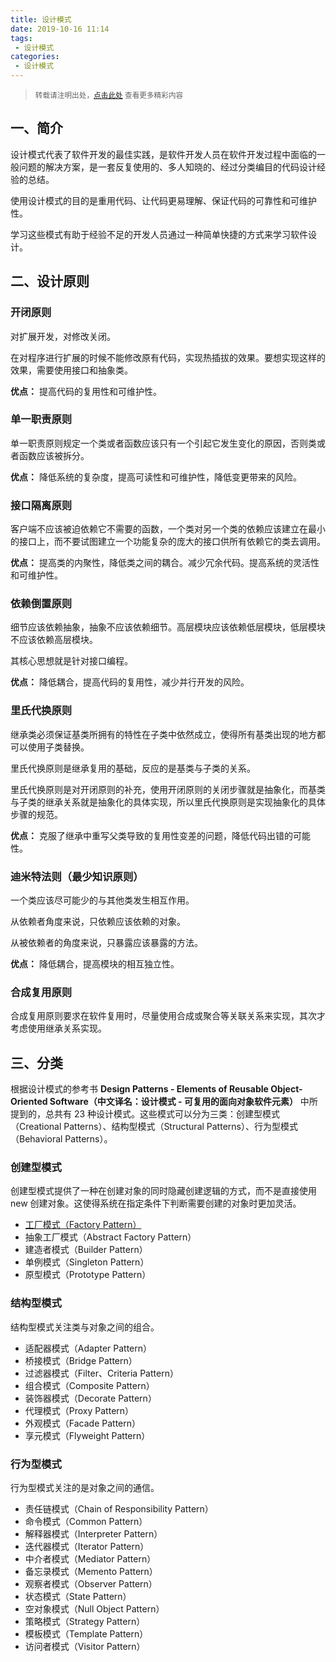```yaml
---
title: 设计模式
date: 2019-10-16 11:14
tags:
 - 设计模式
categories:
 - 设计模式
---
```


> <small>转载请注明出处，[点击此处](https://shichaohui.github.io/) 查看更多精彩内容</small>

## 一、简介

设计模式代表了软件开发的最佳实践，是软件开发人员在软件开发过程中面临的一般问题的解决方案，是一套反复使用的、多人知晓的、经过分类编目的代码设计经验的总结。

使用设计模式的目的是重用代码、让代码更易理解、保证代码的可靠性和可维护性。

学习这些模式有助于经验不足的开发人员通过一种简单快捷的方式来学习软件设计。

## 二、设计原则

### 开闭原则

对扩展开发，对修改关闭。

在对程序进行扩展的时候不能修改原有代码，实现热插拔的效果。要想实现这样的效果，需要使用接口和抽象类。

**优点：** 提高代码的复用性和可维护性。

### 单一职责原则

单一职责原则规定一个类或者函数应该只有一个引起它发生变化的原因，否则类或者函数应该被拆分。

**优点：** 降低系统的复杂度，提高可读性和可维护性，降低变更带来的风险。

### 接口隔离原则

客户端不应该被迫依赖它不需要的函数，一个类对另一个类的依赖应该建立在最小的接口上，而不要试图建立一个功能复杂的庞大的接口供所有依赖它的类去调用。

**优点：** 提高类的内聚性，降低类之间的耦合。减少冗余代码。提高系统的灵活性和可维护性。

### 依赖倒置原则

细节应该依赖抽象，抽象不应该依赖细节。高层模块应该依赖低层模块，低层模块不应该依赖高层模块。

其核心思想就是针对接口编程。

**优点：** 降低耦合，提高代码的复用性，减少并行开发的风险。

### 里氏代换原则

继承类必须保证基类所拥有的特性在子类中依然成立，使得所有基类出现的地方都可以使用子类替换。

里氏代换原则是继承复用的基础，反应的是基类与子类的关系。

里氏代换原则是对开闭原则的补充，使用开闭原则的关闭步骤就是抽象化，而基类与子类的继承关系就是抽象化的具体实现，所以里氏代换原则是实现抽象化的具体步骤的规范。

**优点：** 克服了继承中重写父类导致的复用性变差的问题，降低代码出错的可能性。

### 迪米特法则（最少知识原则）

一个类应该尽可能少的与其他类发生相互作用。

从依赖者角度来说，只依赖应该依赖的对象。

从被依赖者的角度来说，只暴露应该暴露的方法。

**优点：** 降低耦合，提高模块的相互独立性。

### 合成复用原则

合成复用原则要求在软件复用时，尽量使用合成或聚合等关联关系来实现，其次才考虑使用继承关系实现。

## 三、分类

根据设计模式的参考书 **Design Patterns - Elements of Reusable Object-Oriented Software（中文译名：设计模式 - 可复用的面向对象软件元素）** 中所提到的，总共有 23 种设计模式。这些模式可以分为三类：创建型模式（Creational Patterns）、结构型模式（Structural Patterns）、行为型模式（Behavioral Patterns）。

### 创建型模式

创建型模式提供了一种在创建对象的同时隐藏创建逻辑的方式，而不是直接使用 new 创建对象。这使得系统在指定条件下判断需要创建的对象时更加灵活。

* [工厂模式（Factory Pattern）](https://blog.csdn.net/u014165119/article/details/102590569)
* 抽象工厂模式（Abstract Factory Pattern）
* 建造者模式（Builder Pattern）
* 单例模式（Singleton Pattern）
* 原型模式（Prototype Pattern）

### 结构型模式

结构型模式关注类与对象之间的组合。

* 适配器模式（Adapter Pattern）
* 桥接模式（Bridge Pattern）
* 过滤器模式（Filter、Criteria Pattern）
* 组合模式（Composite Pattern）
* 装饰器模式（Decorate Pattern）
* 代理模式（Proxy Pattern）
* 外观模式（Facade Pattern）
* 享元模式（Flyweight Pattern）

### 行为型模式

行为型模式关注的是对象之间的通信。

* 责任链模式（Chain of Responsibility Pattern）
* 命令模式（Common Pattern）
* 解释器模式（Interpreter Pattern）
* 迭代器模式（Iterator Pattern）
* 中介者模式（Mediator Pattern）
* 备忘录模式（Memento Pattern）
* 观察者模式（Observer Pattern）
* 状态模式（State Pattern）
* 空对象模式（Null Object Pattern）
* 策略模式（Strategy Pattern）
* 模板模式（Template Pattern）
* 访问者模式（Visitor Pattern）